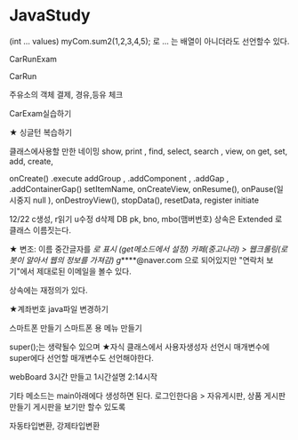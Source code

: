 # JavaStudy
(int ... values)
myCom.sum2(1,2,3,4,5); 로 ... 는 배열이 아니더라도 선언할수 있다.

CarRunExam

CarRun

주유소의 객체 결제, 경유,등유 체크

CarExam실습하기

★ 싱글턴 복습하기

클래스에사용할 만한 네이밍
show,  print , find, select, search , view, on
 get, set, add, create,


onCreate()
.execute
 addGroup , .addComponent , .addGap , .addContainerGap()
setItemName, onCreateView, onResume(), onPause(일시중지 null ),
onDestroyView(), stopData(), resetData, register
 initiate

12/22
c생성, r읽기 u수정 d삭제
DB pk, bno, mbo(맴버번호)
상속은 Extended 로 클래스 이름짓는다.


★ 변조: 이름 중간글자를 *로 표시  (get메소드에서 설정)
카페(중고나라) > 웹크롤링(로봇이 알아서 웹의 정보를 가져감)
g*****@naver.com 으로 되어있지만 "연락처 보기"에서 제대로된 이메일을 볼수 있다.

상속에는 재정의가 있다.

★계좌번호 java파일 변경하기

스마트폰 만들기
스마트폰 용 메뉴 만들기

super();는 생략될수 있으며
★자식 클래스에서 사용자생성자 선언시 매개변수에 
super에다 선언할 매개변수도 선언해야한다.

webBoard
3시간 만들고 1시간설명
2:14시작

기타 메소드는 main아래에다 생성하면 된다.
로그인한다음 > 자유게시판, 상품 게시판 만들기
게시판을 보기만 할수 있도록

자동타입변환, 강제타입변환
